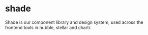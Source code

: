 # shade

Shade is our component library and design system, used across the frontend tools in hubble, stellar and chartr.
